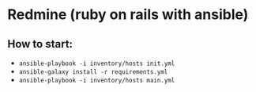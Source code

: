 # Redmine (ruby on rails with ansible)

## How to start:

- `ansible-playbook -i inventory/hosts init.yml`
- `ansible-galaxy install -r requirements.yml`
- `ansible-playbook -i inventory/hosts main.yml`
